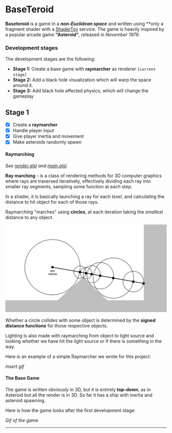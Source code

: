 # BaseTeroid
**Baseteroid** is a game in a **_non-Euclidean space_** and written using **only a fragment
shader with a [ShaderToy](https://www.shadertoy.com/) service. The game is heavily inspired by a popular arcade game **"Asteroid"**,
released in _November 1979_.

### Development stages
The development stages are the following:
- **Stage 1:** Create a base game with **raymarcher** as renderer `[current stage]`
- **Stage 2:** Add a black hole visualization which will warp the space around it.
- **Stage 3:** Add black hole affected physics, which will change the gameplay

## Stage 1
- [x] Create a **raymarcher**
- [x] Handle player input
- [x] Give player inertia and movement
- [x] Make asteroids randomly spawn

#### Raymarching

_See [render.glsl](./utility/render.glsl) and [main.glsl](./main.glsl)._

**Ray marching** -  is a class of rendering methods for 3D computer graphics where rays are traversed iteratively, effectively dividing each ray into smaller ray segments, sampling some function at each step.

In a shader, it is basically launching a ray for each _texel_, and calculating the distance to hit object for each of those rays.

Raymarching "marches" using **circles**, at each iteration taking the _smallest_ distance to any object.

![img](./img/ray_march_example.png)

Whether a circle collides with some object is determined by the **signed distance functions** for those respective objects.

Lighting is also made with raymarching from object to light source and looking whether we have hit the light source or if there is something in the way.

Here is an example of a simple Raymarcher we wrote for this project:

*insert gif*

#### The Base Game
The game is written _obviously_ in 3D, but it is entirely **top-down**, as in Asteroid but all the render is in 3D. So far it has a ship with inertia and asteroid spawning.

Here is how the game looks after the first development stage:

*Gif of the game*

---